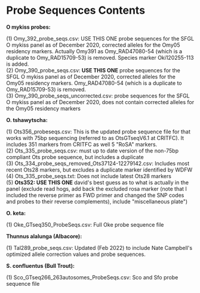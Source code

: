 # Probe Sequences Contents

<b>O mykiss probes:</b>  

(1) Omy_392_probe_seqs.csv: USE THIS ONE probe sequences for the SFGL O mykiss panel as of December 2020, corrected alleles for the Omy05 residency markers. Actually Omy391 as Omy_RAD47080-54 (which is a duplicate to Omy_RAD15709-53) is removed. Species marker Oki120255-113 is added.  
(2) Omy_390_probe_seqs.csv: <b>USE THIS ONE</b> probe sequences for the SFGL O mykiss panel as of December 2020, corrected alleles for the Omy05 residency markers. Omy_RAD47080-54 (which is a duplicate to Omy_RAD15709-53) is removed.   
(3) Omy_390_probe_seqs_uncorrected.csv: probe sequences for the SFGL O mykiss panel as of December 2020, does not contain corrected alleles for the Omy05 residency markers  

<b>O. tshawytscha:  </b> 

(1) Ots356_probeseqs.csv: This is the updated probe sequence file for that works with 75bp sequencing (referred to as OtsGTseqV6.1 at CRITFC). It includes 351 markers from CRITFC as well 5 "RoSA" markers.  
(2) Ots_335_probe_seqs.csv: must up to date version of the non-75bp compliant Ots probe sequence, but includes a duplicate  
(3) Ots_334_probe_seqs_removed_Ots37124-12279142.csv: Includes most recent Ots28 markers, but excludes a duplicate marker identified by WDFW  
(4) Ots_335_probe_seqs.txt: Does not include latest Ots28 markers  
(5) **Ots352: USE THIS ONE** david's best guess as to what is actually in the panel (exclude read hogs, add back the excluded rosa marker (note that I included the reverse primer as FWD primer and changed the SNP codes and probes to their reverse complements), include "miscellaneous plate")  

<b>O. keta:  </b>  

(1) Oke_GTseq350_ProbeSeqs.csv: Full Oke probe sequence file

<b> Thunnus alalunga (Albacore): </b>  

(1) Tal289_probe_seqs.csv: Updated (Feb 2022) to include Nate Campbell's optimized allele correction values and probe sequences. 

<b>S. confluentus (Bull Trout): </b>

(1) Sco_GTseq266_263autosomes_ProbeSeqs.csv: Sco and Sfo probe sequence file
